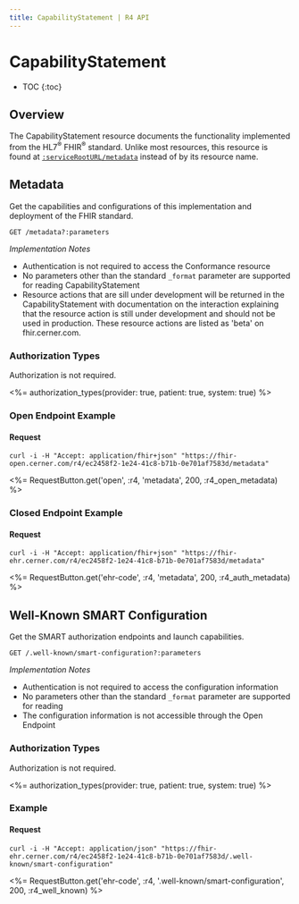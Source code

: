 ```yaml
---
title: CapabilityStatement | R4 API
---
```


# CapabilityStatement

* TOC
{:toc}

## Overview

The CapabilityStatement resource documents the functionality implemented from the HL7<sup>®</sup> FHIR<sup>®</sup> standard. Unlike most resources,
this resource is found at [`:serviceRootURL/metadata`] instead of by its resource name.

## Metadata

Get the capabilities and configurations of this implementation and deployment of the FHIR standard.

    GET /metadata?:parameters

_Implementation Notes_

* Authentication is not required to access the Conformance resource
* No parameters other than the standard `_format` parameter are supported for reading CapabilityStatement
* Resource actions that are sill under development will be returned in the CapabilityStatement with documentation on the interaction explaining that the resource action is still under development and should not be used in production. These resource actions are listed as 'beta' on fhir.cerner.com.

### Authorization Types

Authorization is not required.

<%= authorization_types(provider: true, patient: true, system: true) %>

### Open Endpoint Example

#### Request

    curl -i -H "Accept: application/fhir+json" "https://fhir-open.cerner.com/r4/ec2458f2-1e24-41c8-b71b-0e701af7583d/metadata"

<%= RequestButton.get('open', :r4, 'metadata', 200, :r4_open_metadata) %>

### Closed Endpoint Example

#### Request

    curl -i -H "Accept: application/fhir+json" "https://fhir-ehr.cerner.com/r4/ec2458f2-1e24-41c8-b71b-0e701af7583d/metadata"

<%= RequestButton.get('ehr-code', :r4, 'metadata', 200, :r4_auth_metadata) %>

[`:serviceRootURL/metadata`]: ../../#service-root-url

## Well-Known SMART Configuration

Get the SMART authorization endpoints and launch capabilities.

    GET /.well-known/smart-configuration?:parameters

_Implementation Notes_

* Authentication is not required to access the configuration information
* No parameters other than the standard `_format` parameter are supported for reading
* The configuration information is not accessible through the Open Endpoint

### Authorization Types

Authorization is not required.

<%= authorization_types(provider: true, patient: true, system: true) %>

### Example

#### Request

    curl -i -H "Accept: application/json" "https://fhir-ehr.cerner.com/r4/ec2458f2-1e24-41c8-b71b-0e701af7583d/.well-known/smart-configuration"

<%= RequestButton.get('ehr-code', :r4, '.well-known/smart-configuration', 200, :r4_well_known) %>
